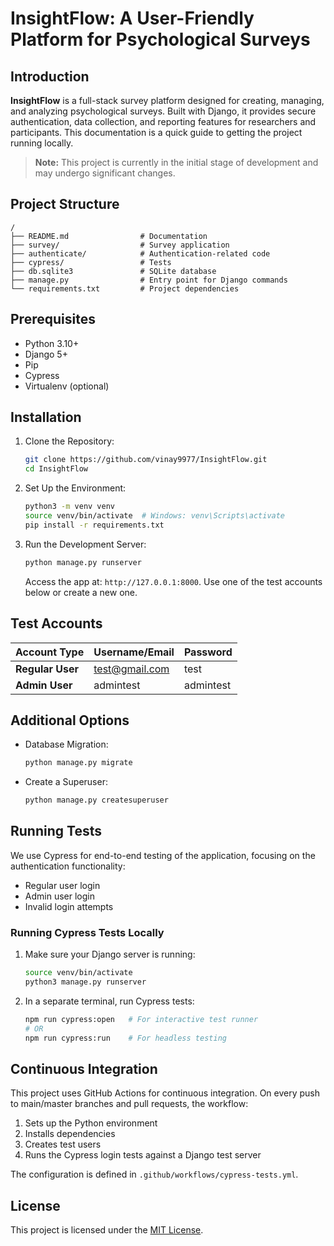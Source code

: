 # InsightFlow: A User-Friendly Platform for Psychological Surveys


## Introduction

**InsightFlow** is a full-stack survey platform designed for creating, managing, and analyzing psychological surveys. Built with Django, it provides secure authentication, data collection, and reporting features for researchers and participants. This documentation is a quick guide to getting the project running locally.

> **Note:** This project is currently in the initial stage of development and may undergo significant changes.

## Project Structure

```
/
├── README.md                # Documentation
├── survey/                  # Survey application
├── authenticate/            # Authentication-related code
├── cypress/                 # Tests
├── db.sqlite3               # SQLite database
├── manage.py                # Entry point for Django commands
└── requirements.txt         # Project dependencies
```

## Prerequisites

- Python 3.10+
- Django 5+
- Pip
- Cypress
- Virtualenv (optional)

## Installation

1. Clone the Repository:

   ```bash
   git clone https://github.com/vinay9977/InsightFlow.git
   cd InsightFlow
   ```

2. Set Up the Environment:

   ```bash
   python3 -m venv venv
   source venv/bin/activate  # Windows: venv\Scripts\activate
   pip install -r requirements.txt
   ```

3. Run the Development Server:

   ```bash
   python manage.py runserver
   ```

   Access the app at: `http://127.0.0.1:8000`. Use one of the test accounts below or create a new one.

## Test Accounts

| Account Type     | Username/Email   | Password   |
|------------------|------------------|------------|
| **Regular User** | test@gmail.com   | test       |
| **Admin User**   | admintest        | admintest  |

## Additional Options

- Database Migration:

   ```bash
   python manage.py migrate
   ```

- Create a Superuser:

   ```bash
   python manage.py createsuperuser
   ```

## Running Tests

We use Cypress for end-to-end testing of the application, focusing on the authentication functionality:
- Regular user login
- Admin user login
- Invalid login attempts

### Running Cypress Tests Locally

1. Make sure your Django server is running:
   ```bash
   source venv/bin/activate
   python3 manage.py runserver
   ```

2. In a separate terminal, run Cypress tests:
   ```bash
   npm run cypress:open   # For interactive test runner
   # OR
   npm run cypress:run    # For headless testing
   ```

## Continuous Integration

This project uses GitHub Actions for continuous integration. On every push to main/master branches and pull requests, the workflow:

1. Sets up the Python environment
2. Installs dependencies
3. Creates test users
4. Runs the Cypress login tests against a Django test server

The configuration is defined in `.github/workflows/cypress-tests.yml`.

## License

This project is licensed under the [MIT License](LICENSE).